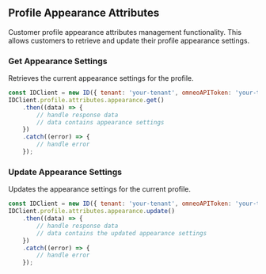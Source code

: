 ## Profile Appearance Attributes

Customer profile appearance attributes management functionality.
This allows customers to retrieve and update their profile appearance settings.

### Get Appearance Settings

Retrieves the current appearance settings for the profile.
```javascript
const IDClient = new ID({ tenant: 'your-tenant', omneoAPIToken: 'your-token', config: {} })
IDClient.profile.attributes.appearance.get()
    .then((data) => {
        // handle response data
        // data contains appearance settings
    })
    .catch((error) => {
        // handle error
    });
```

### Update Appearance Settings

Updates the appearance settings for the current profile.
```javascript
const IDClient = new ID({ tenant: 'your-tenant', omneoAPIToken: 'your-token', config: {} })
IDClient.profile.attributes.appearance.update()
    .then((data) => {
        // handle response data
        // data contains the updated appearance settings
    })
    .catch((error) => {
        // handle error
    });
```